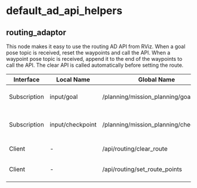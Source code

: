 # default_ad_api_helpers

## routing_adaptor

This node makes it easy to use the routing AD API from RViz.
When a goal pose topic is received, reset the waypoints and call the API.
When a waypoint pose topic is received, append it to the end of the waypoints to call the API.
The clear API is called automatically before setting the route.

| Interface    | Local Name       | Global Name                           | Description                 |
| ------------ | ---------------- | ------------------------------------- | --------------------------- |
| Subscription | input/goal       | /planning/mission_planning/goal       | The goal pose of route.     |
| Subscription | input/checkpoint | /planning/mission_planning/checkpoint | The waypoint pose of route. |
| Client       | -                | /api/routing/clear_route              | The route clear API.        |
| Client       | -                | /api/routing/set_route_points         | The route points set API.   |
